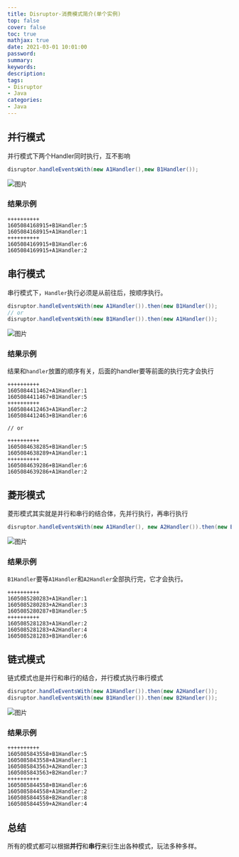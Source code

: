 ```yaml
---
title: Disruptor-消费模式简介(单个实例)
top: false
cover: false
toc: true
mathjax: true
date: 2021-03-01 10:01:00
password:
summary:
keywords:
description:
tags:
- Disruptor
- Java
categories:
- Java
---
```


## 并行模式

并行模式下两个Handler同时执行，互不影响

```java
disruptor.handleEventsWith(new A1Handler(),new B1Handler());
```

![图片](http://cdn.mjava.top/blog/20201111164411.jpg)

### 结果示例

```shell
++++++++++
1605084168915+B1Handler:5
1605084168915+A1Handler:1
++++++++++
1605084169915+B1Handler:6
1605084169915+A1Handler:2
```

## 串行模式

串行模式下，`Handler`执行必须是从前往后，按顺序执行。

```java
disruptor.handleEventsWith(new A1Handler()).then(new B1Handler());
// or
disruptor.handleEventsWith(new B1Handler()).then(new A1Handler());
```

![图片](http://cdn.mjava.top/blog/20201111164910.jpg)

### 结果示例

结果和`handler`放置的顺序有关，后面的handler要等前面的执行完才会执行

```shell
++++++++++
1605084411462+A1Handler:1
1605084411467+B1Handler:5
++++++++++
1605084412463+A1Handler:2
1605084412463+B1Handler:6

// or

++++++++++
1605084638285+B1Handler:5
1605084638289+A1Handler:1
++++++++++
1605084639286+B1Handler:6
1605084639286+A1Handler:2
```



## 菱形模式

菱形模式其实就是并行和串行的结合体，先并行执行，再串行执行

```java
disruptor.handleEventsWith(new A1Handler(), new A2Handler()).then(new B1Handler());
```

![图片](http://cdn.mjava.top/blog/20201111165759.jpg)

### 结果示例

`B1Handler`要等`A1Handler`和`A2Handler`全部执行完，它才会执行。

```shell
++++++++++
1605085280283+A1Handler:1
1605085280283+A2Handler:3
1605085280287+B1Handler:5
++++++++++
1605085281283+A1Handler:2
1605085281283+A2Handler:4
1605085281283+B1Handler:6
```

## 链式模式

链式模式也是并行和串行的结合，并行模式执行串行模式

```java
disruptor.handleEventsWith(new A1Handler()).then(new A2Handler());
disruptor.handleEventsWith(new B1Handler()).then(new B2Handler());
```

![图片](http://cdn.mjava.top/blog/20201111171009.jpg)

### 结果示例

```shell
++++++++++
1605085843558+B1Handler:5
1605085843558+A1Handler:1
1605085843563+A2Handler:3
1605085843563+B2Handler:7
++++++++++
1605085844558+B1Handler:6
1605085844558+A1Handler:2
1605085844558+B2Handler:8
1605085844559+A2Handler:4
```

## 总结

所有的模式都可以根据**并行**和**串行**来衍生出各种模式，玩法多种多样。